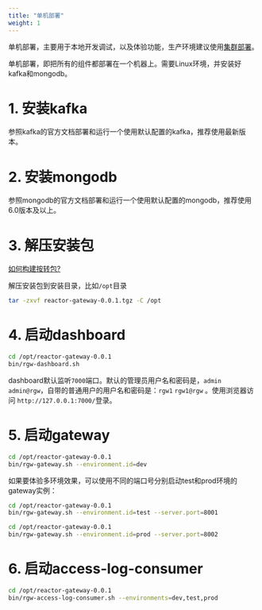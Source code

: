 ```yaml
---
title: "单机部署"
weight: 1
---
```


单机部署，主要用于本地开发调试，以及体验功能，生产环境建议使用[集群部署](/部署/集群部署/)。

单机部署，即把所有的组件都部署在一个机器上。需要Linux环境，并安装好kafka和mongodb。

# 1. 安装kafka

参照kafka的官方文档部署和运行一个使用默认配置的kafka，推荐使用最新版本。

# 2. 安装mongodb

参照mongodb的官方文档部署和运行一个使用默认配置的mongodb，推荐使用6.0版本及以上。

# 3. 解压安装包

[如何构建按转包?](/构建/安装包构建/)

解压安装包到安装目录，比如`/opt`目录

```sh
tar -zxvf reactor-gateway-0.0.1.tgz -C /opt
```

# 4. 启动dashboard

```sh
cd /opt/reactor-gateway-0.0.1
bin/rgw-dashboard.sh
```

dashboard默认监听`7000`端口。默认的管理员用户名和密码是，`admin` `admin@rgw`，自带的普通用户的用户名和密码是：`rgw1` `rgw1@rgw` 。使用浏览器访问 `http://127.0.0.1:7000/`登录。

# 5. 启动gateway

```sh
cd /opt/reactor-gateway-0.0.1
bin/rgw-gateway.sh --environment.id=dev
```

如果要体验多环境效果，可以使用不同的端口号分别启动test和prod环境的gateway实例：

```sh
cd /opt/reactor-gateway-0.0.1
bin/rgw-gateway.sh --environment.id=test --server.port=8001
```

```sh
cd /opt/reactor-gateway-0.0.1
bin/rgw-gateway.sh --environment.id=prod --server.port=8002
```

# 6. 启动access-log-consumer

```sh
cd /opt/reactor-gateway-0.0.1
bin/rgw-access-log-consumer.sh --environments=dev,test,prod
```
